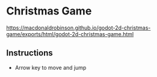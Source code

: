 # Christmas Game
https://macdonaldrobinson.github.io/godot-2d-christmas-game/exports/html/godot-2d-christmas-game.html

## Instructions
- Arrow key to move and jump
